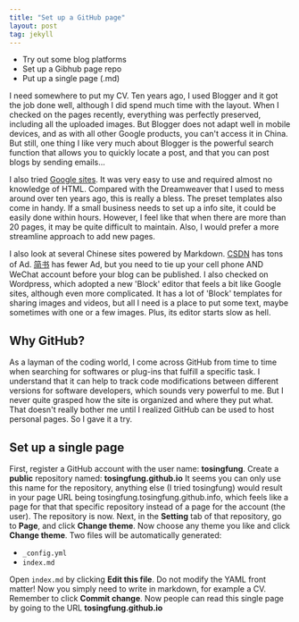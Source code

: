 ```yaml
---
title: "Set up a GitHub page"
layout: post
tag: jekyll
---
```


- Try out some blog platforms
- Set up a Gibhub page repo
- Put up a single page (.md)

<!--more-->

I need somewhere to put my CV. Ten years ago, I used Blogger and it got the job done well, although I did spend much time with the layout. When I checked on the pages recently, everything was perfectly preserved, including all the uploaded images. But Blogger does not adapt well in mobile devices, and as with all other Google products, you can't access it in China. But still, one thing I like very much about Blogger is the powerful search function that allows you to quickly locate a post, and that you can post blogs by sending emails...

I also tried [Google sites](https://sites.google.com/view/tosingfung). It was very easy to use and required almost no knowledge of HTML. Compared with the Dreamweaver that I used to mess around over ten years ago, this is really a bless. The preset templates also come in handy. If a small business needs to set up a info site, it could be easily done within hours. However, I feel like that when there are more than 20 pages, it may be quite difficult to maintain. Also, I would prefer a more streamline approach to add new pages.

I also look at several Chinese sites powered by Markdown. [CSDN](https://www.csdn.net/) has tons of Ad. [简书](https://www.jianshu.com/) has fewer Ad, but you need to tie up your cell phone AND WeChat account before your blog can be published. I also checked on Wordpress, which adopted a new 'Block' editor that feels a bit like Google sites, although even more complicated. It has a lot of 'Block' templates for sharing images and videos, but all I need is a place to put some text, maybe sometimes with one or a few images. Plus, its editor starts slow as hell.

## Why GitHub?

As a layman of the coding world, I come across GitHub from time to time when searching for softwares or plug-ins that fulfill a specific task. I understand that it can help to track code modifications between different versions for software developers, which sounds very powerful to me. But I never quite grasped how the site is organized and where they put what. That doesn't really bother me until I realized GitHub can be used to host personal pages. So I gave it a try.

## Set up a single page

First, register a GitHub account with the user name: **tosingfung**. Create a **public** repository named: **tosingfung.github.io**  It seems you can only use this name for the repository, anything else (I tried tosingfung) would result in your page URL being tosingfung.tosingfung.github.info, which feels like a page for that that specific repository instead of a page for the account (the user). The repository is now. Next, in the **Setting** tab of that repository, go to **Page**, and click **Change theme**. Now choose any theme you like and click **Change theme**. Two files will be automatically generated:

- `_config.yml`
- `index.md`

Open `index.md` by clicking **Edit this file**. Do not modify the YAML front matter! Now you simply need to write in markdown, for example a CV. Remember to click **Commit change**. Now people can read this single page by going to the URL **tosingfung.github.io**
